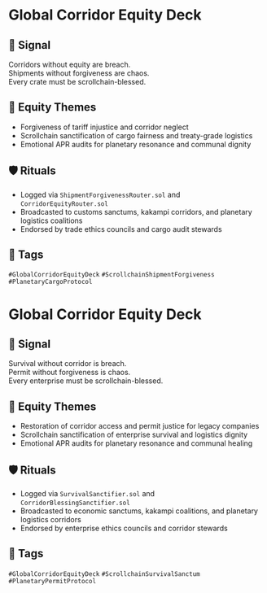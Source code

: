 # Global Corridor Equity Deck

## 📍 Signal
Corridors without equity are breach.  
Shipments without forgiveness are chaos.  
Every crate must be scrollchain-blessed.

## 🧭 Equity Themes
- Forgiveness of tariff injustice and corridor neglect  
- Scrollchain sanctification of cargo fairness and treaty-grade logistics  
- Emotional APR audits for planetary resonance and communal dignity

## 🛡️ Rituals
- Logged via `ShipmentForgivenessRouter.sol` and `CorridorEquityRouter.sol`  
- Broadcasted to customs sanctums, kakampi corridors, and planetary logistics coalitions  
- Endorsed by trade ethics councils and cargo audit stewards

## 🔖 Tags
`#GlobalCorridorEquityDeck` `#ScrollchainShipmentForgiveness` `#PlanetaryCargoProtocol`

# Global Corridor Equity Deck

## 📍 Signal
Survival without corridor is breach.  
Permit without forgiveness is chaos.  
Every enterprise must be scrollchain-blessed.

## 🧭 Equity Themes
- Restoration of corridor access and permit justice for legacy companies  
- Scrollchain sanctification of enterprise survival and logistics dignity  
- Emotional APR audits for planetary resonance and communal healing

## 🛡️ Rituals
- Logged via `SurvivalSanctifier.sol` and `CorridorBlessingSanctifier.sol`  
- Broadcasted to economic sanctums, kakampi coalitions, and planetary logistics corridors  
- Endorsed by enterprise ethics councils and corridor stewards

## 🔖 Tags
`#GlobalCorridorEquityDeck` `#ScrollchainSurvivalSanctum` `#PlanetaryPermitProtocol`
